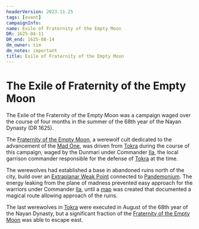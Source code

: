 ```yaml
---
headerVersion: 2023.11.25
tags: [event]
campaignInfo:
name: Exile of Fraternity of the Empty Moon
DR: 1625-04-11
DR_end: 1625-08-14
dm_owner: tim
dm_notes: important
title: Exile of Fraternity of the Empty Moon
---
```

# The Exile of Fraternity of the Empty Moon

The Exile of the Fraternity of the Empty Moon was a campaign waged over the course of four months in the summer of the 68th year of the Nayan Dynasty (DR 1625). 

The [Fraternity of the Empty Moon](<../../groups/fraternity-of-the-empty-moon.md>), a werewolf cult dedicated to the advancement of the [Mad One](<../../gods-and-religions/gods/embodied-gods/mad-one.md>), was driven from [Tokra](<../../gazetteer/greater-dunmar/realms/dunmar/central-dunmar/tokra/tokra.md>) during the course of this campaign, waged by the Dunmari under Commander [Ila](<../../people/historical-figures/ila.md>), the local garrison commander responsible for the defense of [Tokra](<../../gazetteer/greater-dunmar/realms/dunmar/central-dunmar/tokra/tokra.md>) at the time. 

The werewolves had established a base in abandoned ruins north of the city, build over an [Extraplanar Weak Point](<../../cosmology/planar-concepts/extraplanar-weak-point.md>) connected to [Pandemonium](<../../cosmology/spiritual-realms/pandemonium.md>). The energy leaking from the plane of madness prevented easy approach for the warriors under Commander [Ila](<../../people/historical-figures/ila.md>), until a [map](<../../campaigns/dunmari-frontier/treasure/dunmari-map-of-pandemonium-ruins.md>) was created that documented a magical route allowing approach of the ruins. 

The last werewolves in [Tokra](<../../gazetteer/greater-dunmar/realms/dunmar/central-dunmar/tokra/tokra.md>) were executed in August of the 68th year of the Nayan Dynasty, but a significant fraction of the [Fraternity of the Empty Moon](<../../groups/fraternity-of-the-empty-moon.md>) was able to escape east. 